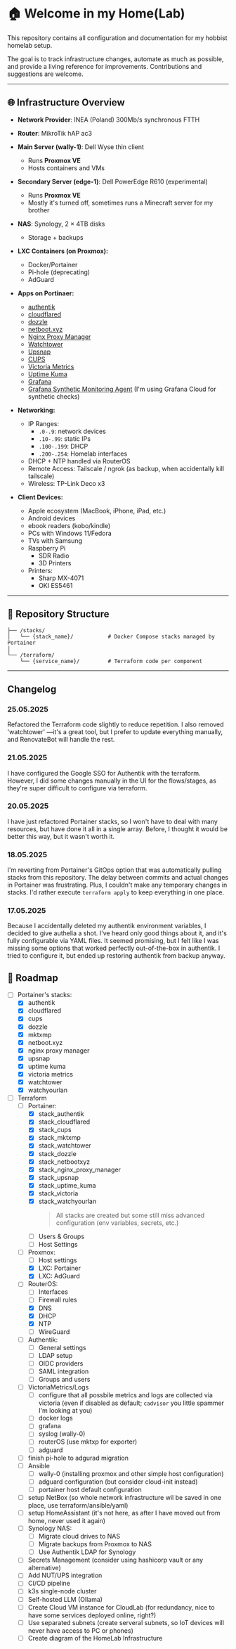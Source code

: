 # 🏠 Welcome in my Home(Lab)

This repository contains all configuration and documentation for my hobbist
homelab setup.

The goal is to track infrastructure changes, automate as much as possible, and
provide a living reference for improvements. Contributions and suggestions are welcome.

---

## 🌐 Infrastructure Overview

- **Network Provider**: INEA (Poland) 300Mb/s synchronous FTTH

- **Router**: MikroTik hAP ac3

- **Main Server (wally-1)**: Dell Wyse thin client
  - Runs **Proxmox VE**
  - Hosts containers and VMs

- **Secondary Server (edge-1)**: Dell PowerEdge R610 (experimental)
  - Runs **Proxmox VE**
  - Mostly it's turned off, sometimes runs a Minecraft server for my brother

- **NAS**: Synology, 2 × 4TB disks
  - Storage + backups

- **LXC Containers (on Proxmox):**
  - Docker/Portainer
  - Pi-hole (deprecating)
  - AdGuard

- **Apps on Portinaer:**
  - [authentik](https://github.com/goauthentik/authentik)
  - [cloudflared](https://github.com/cloudflare/cloudflared)
  - [dozzle](https://github.com/amir20/dozzle)
  - [netboot.xyz](https://github.com/netbootxyz/netboot.xyz)
  - [Nginx Proxy Manager](https://github.com/NginxProxyManager/nginx-proxy-manager)
  - [Watchtower](https://github.com/containrrr/watchtower)
  - [Upsnap](https://github.com/seriousm4x/UpSnap)
  - [CUPS](https://github.com/OpenPrinting/cups)
  - [Victoria Metrics](https://github.com/VictoriaMetrics/VictoriaMetrics)
  - [Uptime Kuma](https://github.com/louislam/uptime-kuma)
  - [Grafana](https://github.com/grafana/grafana)
  - [Grafana Synthetic Monitoring Agent](https://github.com/grafana/synthetic-monitoring-agent)
  (I'm using Grafana Cloud for synthetic checks)

- **Networking:**
  - IP Ranges:
    - `.0-.9`: network devices
    - `.10-.99`: static IPs
    - `.100-.199`: DHCP
    - `.200-.254`: Homelab interfaces
  - DHCP + NTP handled via RouterOS
  - Remote Access: Tailscale / ngrok (as backup, when accidentally kill tailscale)
  - Wireless: TP-Link Deco x3

- **Client Devices:**
  - Apple ecosystem (MacBook, iPhone, iPad, etc.)
  - Android devices
  - ebook readers (kobo/kindle)
  - PCs with Windows 11/Fedora
  - TVs with Samsung
  - Raspberry Pi
    - SDR Radio
    - 3D Printers
  - Printers:
    - Sharp MX-4071
    - OKI ES5461

---

## 📁 Repository Structure

```
├── /stacks/
│   └── {stack_name}/           # Docker Compose stacks managed by Portainer
│
└── /terraform/
    └── {service_name}/         # Terraform code per component
```

---

## Changelog

### 25.05.2025

Refactored the Terraform code slightly to reduce repetition. I also removed
'watchtower' —it's a great tool, but I prefer to update everything manually,
and RenovateBot will handle the rest.

### 21.05.2025

I have configured the Google SSO for Authentik with the terraform. However, I
did some changes manually in the UI for the flows/stages, as they're super
difficult to configure via terraform.

### 20.05.2025

I have just refactored Portainer stacks, so I won't have to deal with many
resources, but have done it all in a single array. Before, I thought it would
be better this way, but it wasn't worth it.

### 18.05.2025

I'm reverting from Portainer's GitOps option that was automatically pulling
stacks from this repository. The delay between commits and actual changes in
Portainer was frustrating. Plus, I couldn't make any temporary changes in
stacks. I'd rather execute `terraform apply` to keep everything in one place.

### 17.05.2025

Because I accidentally deleted my authentik environment variables, I decided to
give authelia a shot. I've heard only good things about it, and it's fully
configurable via YAML files. It seemed promising, but I felt like I was missing
some options that worked perfectly out-of-the-box in authentik. I tried to
configure it, but ended up restoring authentik from backup anyway.

## 🧭 Roadmap

- [ ] Portainer's stacks:
  - [x] authentik
  - [x] cloudflared
  - [x] cups
  - [x] dozzle
  - [x] mktxmp
  - [x] netboot.xyz
  - [x] nginx proxy manager
  - [x] upsnap
  - [x] uptime kuma
  - [x] victoria metrics
  - [x] watchtower
  - [x] watchyourlan
- [ ] Terraform
  - [ ] Portainer:
    - [x] stack_authentik
    - [x] stack_cloudflared
    - [x] stack_cups
    - [x] stack_mktxmp
    - [x] stack_watchtower
    - [x] stack_dozzle
    - [x] stack_netbootxyz
    - [x] stack_nginx_proxy_manager
    - [x] stack_upsnap
    - [x] stack_uptime_kuma
    - [x] stack_victoria
    - [x] stack_watchyourlan
      > All stacks are created but some still miss advanced configuration
      > (env variables, secrets, etc.)
    - [ ] Users & Groups
    - [ ] Host Settings
  - [ ] Proxmox:
    - [ ] Host settings
    - [x] LXC: Portainer
    - [x] LXC: AdGuard
  - [ ] RouterOS:
    - [ ] Interfaces
    - [ ] Firewall rules
    - [x] DNS
    - [x] DHCP
    - [x] NTP
    - [ ] WireGuard
  - [ ] Authentik:
    - [ ] General settings
    - [ ] LDAP setup
    - [ ] OIDC providers
    - [ ] SAML integration
    - [ ] Groups and users
  - [ ] VictoriaMetrics/Logs
    - [ ] configure that all possbile metrics and logs are collected via victoria (even if disabled as default;
          `cadvisor` you little spammer I'm looking at you)
    - [ ] docker logs
    - [ ] grafana
    - [ ] syslog (wally-0)
    - [ ] routerOS (use mktxp for exporter)
    - [ ] adguard
  - [ ] finish pi-hole to adgurad migration
  - [ ] Ansible
    - [ ] wally-0 (installing proxmox and other simple host configuration)
    - [ ] adguard configuration (but consider cloud-init instead)
    - [ ] portainer host default configuration
  - [ ] setup NetBox (so whole network infrastructure wil be saved in one place,
        use terraform/ansible/yaml)
  - [ ] setup HomeAssistant (it's not here, as after I have moved out from home,
         never used it again)
  - [ ] Synology NAS:
    - [ ] Migrate cloud drives to NAS
    - [ ] Migrate backups from Proxmox to NAS
    - [ ] Use Authentik LDAP for Synology
  - [ ] Secrets Management (consider using hashicorp vault or any alternative)
  - [ ] Add NUT/UPS integration
  - [ ] CI/CD pipeline
  - [ ] k3s single-node cluster
  - [ ] Self-hosted LLM (Ollama)
  - [ ] Create Cloud VM instance for CloudLab (for redundancy, nice to have
        some services deployed online, right?)
  - [ ] Use separated subnets (create serveral subnets, so IoT devices will never have access to PC or phones)
  - [ ] Create diagram of the HomeLab Infrastructure
